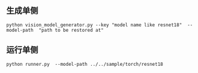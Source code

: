 ## 生成单侧


```
python vision_model_generator.py --key "model name like resnet18"  --model-path  "path to be restored at"
```


## 运行单侧
```
python runner.py  --model-path ../../sample/torch/resnet18
```

